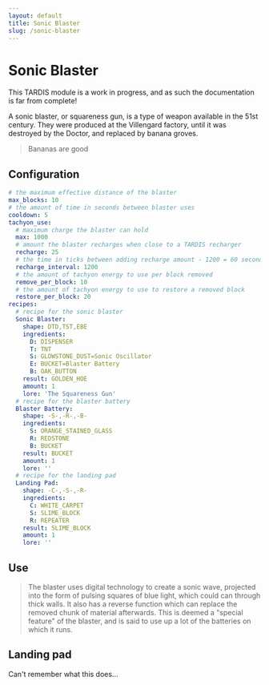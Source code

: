 ```yaml
---
layout: default
title: Sonic Blaster
slug: /sonic-blaster
---
```


# Sonic Blaster

This TARDIS module is a work in progress, and as such the documentation is far from complete!

A sonic blaster, or squareness gun, is a type of weapon available in the 51st century. They were produced at the
Villengard factory, until it was destroyed by the Doctor, and replaced by banana groves.

> Bananas are good

## Configuration

```yaml title="/plugins/TARDIS/blaster.yml"
# the maximum effective distance of the blaster
max_blocks: 10
# the amount of time in seconds between blaster uses
cooldown: 5
tachyon_use:
  # maximum charge the blaster can hold
  max: 1000
  # amount the blaster recharges when close to a TARDIS recharger
  recharge: 25
  # the time in ticks between adding recharge amount - 1200 = 60 seconds
  recharge_interval: 1200
  # the amount of tachyon energy to use per block removed
  remove_per_block: 10
  # the amount of tachyon energy to use to restore a removed block
  restore_per_block: 20
recipes:
  # recipe for the sonic blaster
  Sonic Blaster:
    shape: DTD,TST,EBE
    ingredients:
      D: DISPENSER
      T: TNT
      S: GLOWSTONE_DUST=Sonic Oscillator
      E: BUCKET=Blaster Battery
      B: OAK_BUTTON
    result: GOLDEN_HOE
    amount: 1
    lore: 'The Squareness Gun'
  # recipe for the blaster battery
  Blaster Battery:
    shape: -S-,-R-,-B-
    ingredients:
      S: ORANGE_STAINED_GLASS
      R: REDSTONE
      B: BUCKET
    result: BUCKET
    amount: 1
    lore: ''
  # recipe for the landing pad
  Landing Pad:
    shape: -C-,-S-,-R-
    ingredients:
      C: WHITE_CARPET
      S: SLIME_BLOCK
      R: REPEATER
    result: SLIME_BLOCK
    amount: 1
    lore: ''
```

## Use

> The blaster uses digital technology to create a sonic wave, projected into the form of pulsing squares of blue light,
> which could can through thick walls. It also has a reverse function which can replace the removed chunk of material
> afterwards. This is deemed a "special feature" of the blaster, and is said to use up a lot of the batteries on which
> it runs.

## Landing pad

Can't remember what this does...
